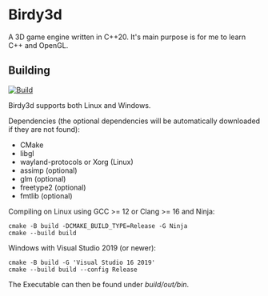 # Birdy3d
A 3D game engine written in C++20.
It's main purpose is for me to learn C++ and OpenGL.

## Building
[![Build](https://github.com/Birdy2014/Birdy3d/actions/workflows/build.yml/badge.svg)](https://github.com/Birdy2014/Birdy3d/actions/workflows/build.yml)

Birdy3d supports both Linux and Windows.

Dependencies (the optional dependencies will be automatically downloaded if they are not found):
- CMake
- libgl
- wayland-protocols or Xorg (Linux)
- assimp (optional)
- glm (optional)
- freetype2 (optional)
- fmtlib (optional)

Compiling on Linux using GCC >= 12 or Clang >= 16 and Ninja:

```
cmake -B build -DCMAKE_BUILD_TYPE=Release -G Ninja
cmake --build build
```

Windows with Visual Studio 2019 (or newer):

```
cmake -B build -G 'Visual Studio 16 2019'
cmake --build build --config Release
```

The Executable can then be found under *build/out/bin*.
